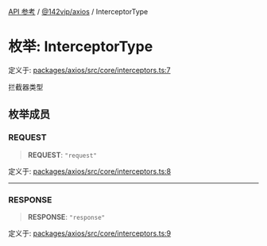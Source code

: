 [API 参考](../../../index.md) / [@142vip/axios](../index.md) / InterceptorType

# 枚举: InterceptorType

定义于: [packages/axios/src/core/interceptors.ts:7](https://github.com/142vip/core-x/blob/d978b443ed1221c42602080459c0a22aae31b2d5/packages/axios/src/core/interceptors.ts#L7)

拦截器类型

## 枚举成员

### REQUEST

> **REQUEST**: `"request"`

定义于: [packages/axios/src/core/interceptors.ts:8](https://github.com/142vip/core-x/blob/d978b443ed1221c42602080459c0a22aae31b2d5/packages/axios/src/core/interceptors.ts#L8)

***

### RESPONSE

> **RESPONSE**: `"response"`

定义于: [packages/axios/src/core/interceptors.ts:9](https://github.com/142vip/core-x/blob/d978b443ed1221c42602080459c0a22aae31b2d5/packages/axios/src/core/interceptors.ts#L9)
